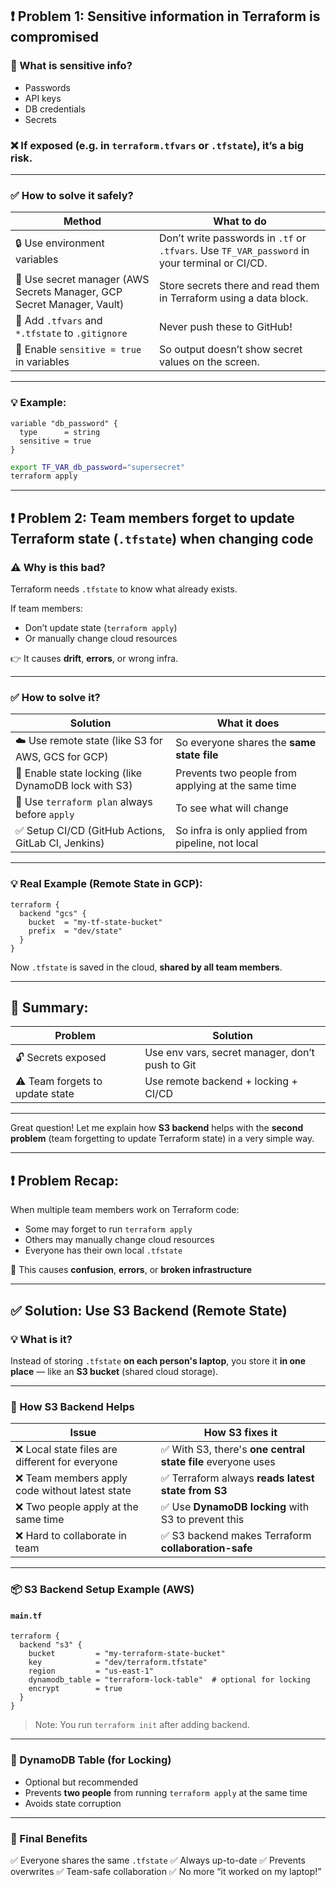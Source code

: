 ## ❗ Problem 1: Sensitive information in Terraform is **compromised**

### 🔐 What is sensitive info?

* Passwords
* API keys
* DB credentials
* Secrets

### ❌ If exposed (e.g. in `terraform.tfvars` or `.tfstate`), it’s **a big risk**.

---

### ✅ **How to solve it safely?**

| Method                                                                 | What to do                                                                                    |
| ---------------------------------------------------------------------- | --------------------------------------------------------------------------------------------- |
| 🔒 Use environment variables                                           | Don’t write passwords in `.tf` or `.tfvars`. Use `TF_VAR_password` in your terminal or CI/CD. |
| 🔐 Use secret manager (AWS Secrets Manager, GCP Secret Manager, Vault) | Store secrets there and read them in Terraform using a data block.                            |
| 🧾 Add `.tfvars` and `*.tfstate` to `.gitignore`                       | Never push these to GitHub!                                                                   |
| 📄 Enable `sensitive = true` in variables                              | So output doesn’t show secret values on the screen.                                           |

---

### 💡 Example:

```hcl
variable "db_password" {
  type      = string
  sensitive = true
}
```

```bash
export TF_VAR_db_password="supersecret"
terraform apply
```

---

## ❗ Problem 2: Team members forget to update **Terraform state** (`.tfstate`) when changing code

### ⚠️ Why is this bad?

Terraform needs `.tfstate` to know what already exists.

If team members:

* Don’t update state (`terraform apply`)
* Or manually change cloud resources

👉 It causes **drift**, **errors**, or wrong infra.

---

### ✅ How to solve it?

| Solution                                             | What it does                                       |
| ---------------------------------------------------- | -------------------------------------------------- |
| ☁️ Use remote state (like S3 for AWS, GCS for GCP)   | So everyone shares the **same state file**         |
| 🔐 Enable state locking (like DynamoDB lock with S3) | Prevents two people from applying at the same time |
| 📜 Use `terraform plan` always before `apply`        | To see what will change                            |
| ✅ Setup CI/CD (GitHub Actions, GitLab CI, Jenkins)   | So infra is only applied from pipeline, not local  |

---

### 💡 Real Example (Remote State in GCP):

```hcl
terraform {
  backend "gcs" {
    bucket  = "my-tf-state-bucket"
    prefix  = "dev/state"
  }
}
```

Now `.tfstate` is saved in the cloud, **shared by all team members**.

---

## 📌 Summary:

| Problem                         | Solution                                        |
| ------------------------------- | ----------------------------------------------- |
| 🔓 Secrets exposed              | Use env vars, secret manager, don’t push to Git |
| ⚠️ Team forgets to update state | Use remote backend + locking + CI/CD            |

---
Great question! Let me explain how **S3 backend** helps with the **second problem** (team forgetting to update Terraform state) in a very simple way.

---

## ❗ Problem Recap:

When multiple team members work on Terraform code:

* Some may forget to run `terraform apply`
* Others may manually change cloud resources
* Everyone has their own local `.tfstate`

🔴 This causes **confusion**, **errors**, or **broken infrastructure**

---

## ✅ Solution: Use **S3 Backend** (Remote State)

### 💡 What is it?

Instead of storing `.tfstate` **on each person's laptop**, you store it **in one place** — like an **S3 bucket** (shared cloud storage).

---

### 🧠 How S3 Backend Helps

| Issue                                          | How S3 fixes it                                             |
| ---------------------------------------------- | ----------------------------------------------------------- |
| ❌ Local state files are different for everyone | ✅ With S3, there's **one central state file** everyone uses |
| ❌ Team members apply code without latest state | ✅ Terraform always **reads latest state from S3**           |
| ❌ Two people apply at the same time            | ✅ Use **DynamoDB locking** with S3 to prevent this          |
| ❌ Hard to collaborate in team                  | ✅ S3 backend makes Terraform **collaboration-safe**         |

---

### 📦 S3 Backend Setup Example (AWS)

#### `main.tf`

```hcl
terraform {
  backend "s3" {
    bucket         = "my-terraform-state-bucket"
    key            = "dev/terraform.tfstate"
    region         = "us-east-1"
    dynamodb_table = "terraform-lock-table"  # optional for locking
    encrypt        = true
  }
}
```

> Note: You run `terraform init` after adding backend.

---

### 🔐 DynamoDB Table (for Locking)

* Optional but recommended
* Prevents **two people** from running `terraform apply` at the same time
* Avoids state corruption

---

### 🏁 Final Benefits

✅ Everyone shares the same `.tfstate`
✅ Always up-to-date
✅ Prevents overwrites
✅ Team-safe collaboration
✅ No more “it worked on my laptop!”

